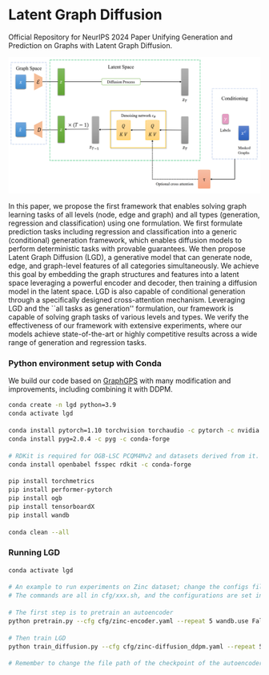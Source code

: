 # Latent Graph Diffusion
Official Repository for NeurIPS 2024 Paper Unifying Generation and Prediction on Graphs with Latent Graph Diffusion.

![Latent Graph Diffusion](./LatentGraphDiffusion.png)

In this paper, we propose the first framework that enables solving graph learning tasks of all levels (node, edge and graph) and all types (generation, regression and classification) using one formulation. We first formulate prediction tasks including regression and classification into a generic (conditional) generation framework, which enables diffusion models to perform deterministic tasks with provable guarantees. We then propose Latent Graph Diffusion (LGD), a generative model that can generate node, edge, and graph-level features of all categories simultaneously. We achieve this goal by embedding the graph structures and features into a latent space leveraging a powerful encoder and decoder, then training a diffusion model in the latent space. LGD is also capable of conditional generation through a specifically designed cross-attention mechanism. Leveraging LGD and the ``all tasks as generation'' formulation, our framework is capable of solving graph tasks of various levels and types. We verify the effectiveness of our framework with extensive experiments, where our models achieve state-of-the-art or highly competitive results across a wide range of generation and regression tasks.

### Python environment setup with Conda

We build our code based on [GraphGPS](https://github.com/rampasek/GraphGPS) with many modification and improvements, including combining it with DDPM.

```bash
conda create -n lgd python=3.9
conda activate lgd

conda install pytorch=1.10 torchvision torchaudio -c pytorch -c nvidia
conda install pyg=2.0.4 -c pyg -c conda-forge

# RDKit is required for OGB-LSC PCQM4Mv2 and datasets derived from it.  
conda install openbabel fsspec rdkit -c conda-forge

pip install torchmetrics
pip install performer-pytorch
pip install ogb
pip install tensorboardX
pip install wandb

conda clean --all
```

### Running LGD

```bash
conda activate lgd

# An example to run experiments on Zinc dataset; change the configs files to run other experiments on different datasets with desired hyperparameters
# The commands are all in cfg/xxx.sh, and the configurations are set in cfg/xxx.yaml

# The first step is to pretrain an autoencoder
python pretrain.py --cfg cfg/zinc-encoder.yaml --repeat 5 wandb.use False

# Then train LGD
python train_diffusion.py --cfg cfg/zinc-diffusion_ddpm.yaml --repeat 5 wandb.use False

# Remember to change the file path of the checkpoint of the autoencoder in diffusion.first_stage_config

```
